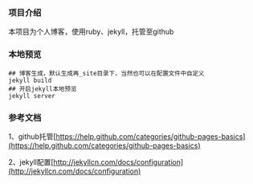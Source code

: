 ### 项目介绍

本项目为个人博客，使用ruby、jekyll，托管至github

### 本地预览

```
## 博客生成，默认生成再_site目录下，当然也可以在配置文件中自定义
jekyll build
## 开启jekyll本地预览
jekyll server
```

### 参考文档

1、github托管[https://help.github.com/categories/github-pages-basics](https://help.github.com/categories/github-pages-basics)

2、jekyll配置[http://jekyllcn.com/docs/configuration](http://jekyllcn.com/docs/configuration)